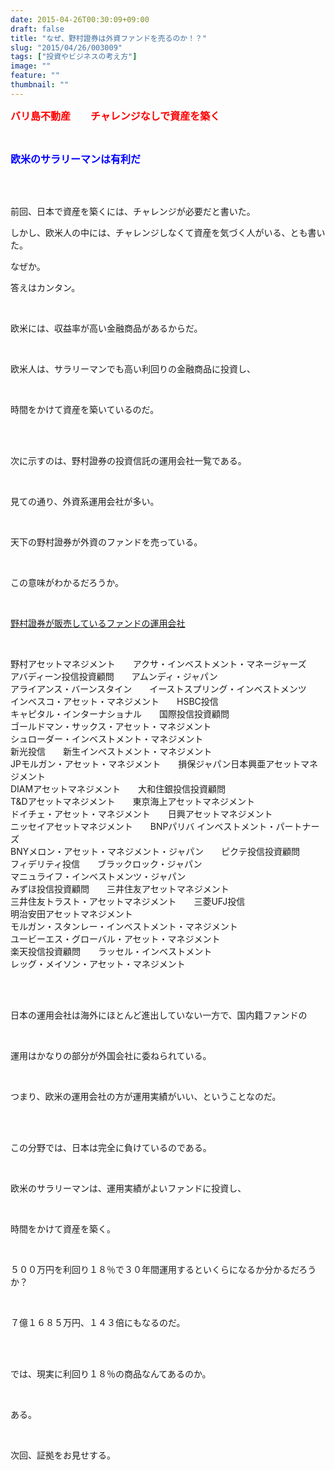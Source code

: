 ```yaml
---
date: 2015-04-26T00:30:09+09:00
draft: false
title: "なぜ、野村證券は外資ファンドを売るのか！？"
slug: "2015/04/26/003009"
tags: ["投資やビジネスの考え方"]
image: ""
feature: ""
thumbnail: ""
---
```

<p><font color="#ff0000" size="3"><strong>バリ島不動産　　チャレンジなしで資産を築く</strong></font></p><br/><p><font color="#0000ff" size="3"><strong>欧米のサラリーマンは有利だ</strong></font></p><br/><br/><p>前回、日本で資産を築くには、チャレンジが必要だと書いた。<br/></p><p>しかし、欧米人の中には、チャレンジしなくて資産を気づく人がいる、とも書いた。<br/></p><p>なぜか。<br/></p><p>答えはカンタン。</p><br/><p>欧米には、収益率が高い金融商品があるからだ。</p><br/><p>欧米人は、サラリーマンでも高い利回りの金融商品に投資し、</p><br/><p>時間をかけて資産を築いているのだ。</p><br/><br/><p>次に示すのは、野村證券の投資信託の運用会社一覧である。</p><br/><p>見ての通り、外資系運用会社が多い。</p><br/><p>天下の野村證券が外資のファンドを売っている。</p><br/><p>この意味がわかるだろうか。</p><br/><p><a href="fund_search" target="_blank">野村證券が販売しているファンドの運用会社</a></p><br/><p>野村アセットマネジメント　　アクサ・インベストメント・マネージャーズ<br/>アバディーン投信投資顧問　　アムンディ・ジャパン<br/>アライアンス・バーンスタイン　　イーストスプリング・インベストメンツ<br/>インベスコ・アセット・マネジメント　　HSBC投信<br/>キャピタル・インターナショナル　　国際投信投資顧問<br/>ゴールドマン・サックス・アセット・マネジメント　<br/>シュローダー・インベストメント・マネジメント<br/>新光投信　　新生インベストメント・マネジメント<br/>JPモルガン・アセット・マネジメント　　損保ジャパン日本興亜アセットマネジメント<br/>DIAMアセットマネジメント　　大和住銀投信投資顧問<br/>T&amp;Dアセットマネジメント　　東京海上アセットマネジメント<br/>ドイチェ・アセット・マネジメント　　日興アセットマネジメント<br/>ニッセイアセットマネジメント　　BNPパリバ インベストメント・パートナーズ<br/>BNYメロン・アセット・マネジメント・ジャパン　　ピクテ投信投資顧問<br/>フィデリティ投信　　ブラックロック・ジャパン　　<br/>マニュライフ・インベストメンツ・ジャパン<br/>みずほ投信投資顧問　　三井住友アセットマネジメント<br/>三井住友トラスト・アセットマネジメント　　三菱UFJ投信<br/>明治安田アセットマネジメント<br/>モルガン・スタンレー・インベストメント・マネジメント<br/>ユービーエス・グローバル・アセット・マネジメント<br/>楽天投信投資顧問　　ラッセル・インベストメント<br/>レッグ・メイソン・アセット・マネジメント</p><br/><br/><p>日本の運用会社は海外にほとんど進出していない一方で、国内籍ファンドの</p><br/><p>運用はかなりの部分が外国会社に委ねられている。</p><br/><p>つまり、欧米の運用会社の方が運用実績がいい、ということなのだ。</p><br/><br/><p>この分野では、日本は完全に負けているのである。</p><br/><p>欧米のサラリーマンは、運用実績がよいファンドに投資し、</p><br/><p>時間をかけて資産を築く。</p><br/><p>５００万円を利回り１８％で３０年間運用するといくらになるか分かるだろうか？</p><br/><p>７億１６８５万円、１４３倍にもなるのだ。</p><br/><br/><p>では、現実に利回り１８％の商品なんてあるのか。</p><br/><p>ある。</p><br/><p>次回、証拠をお見せする。</p><br/>

